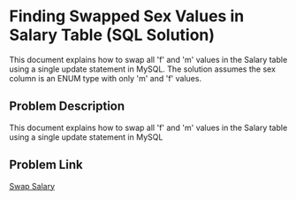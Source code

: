# Finding Swapped Sex Values in Salary Table (SQL Solution)
This document explains how to swap all 'f' and 'm' values in the Salary table using a single update statement in MySQL. The solution assumes the sex column is an ENUM type with only 'm' and 'f' values.

## Problem Description
This document explains how to swap all 'f' and 'm' values in the Salary table using a single update statement in MySQL

## Problem Link
[Swap Salary](https://leetcode.com/problems/swap-salary/)